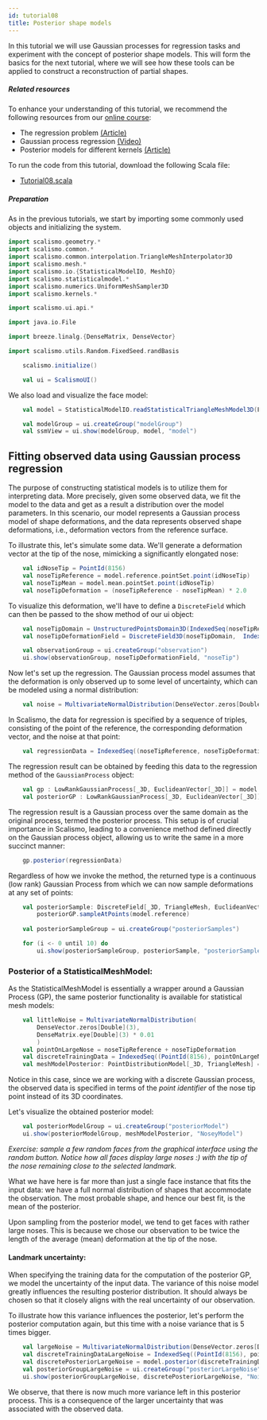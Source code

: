 ```yaml
---
id: tutorial08
title: Posterior shape models
---
```


In this tutorial we will use Gaussian processes for regression tasks and experiment with the concept of posterior shape models.
This will form the basics for the next tutorial, where we will see how these tools 
can be applied to construct a reconstruction of partial shapes.

##### Related resources

To enhance your understanding of this tutorial, we recommend the following resources from our [online course](https://shapemodelling.cs.unibas.ch/ssm-course/):

- The regression problem [(Article)](https://shapemodelling.cs.unibas.ch/ssm-course/week5/step5-2)
- Gaussian process regression [(Video)](https://shapemodelling.cs.unibas.ch/ssm-course/week5/step5-3)
- Posterior models for different kernels [(Article)](https://shapemodelling.cs.unibas.ch/ssm-course/week5/step5-4)

To run the code from this tutorial, download the following Scala file:
- [Tutorial08.scala](./Tutorial08.scala)


##### Preparation


As in the previous tutorials, we start by importing some commonly used objects and initializing the system.

```scala
import scalismo.geometry.*
import scalismo.common.*
import scalismo.common.interpolation.TriangleMeshInterpolator3D
import scalismo.mesh.*
import scalismo.io.{StatisticalModelIO, MeshIO}
import scalismo.statisticalmodel.*
import scalismo.numerics.UniformMeshSampler3D
import scalismo.kernels.*

import scalismo.ui.api.*

import java.io.File

import breeze.linalg.{DenseMatrix, DenseVector}

import scalismo.utils.Random.FixedSeed.randBasis
```



```scala
    scalismo.initialize()

    val ui = ScalismoUI()
```
We also load and visualize the face model:
```scala
    val model = StatisticalModelIO.readStatisticalTriangleMeshModel3D(File("datasets/bfm.h5")).get

    val modelGroup = ui.createGroup("modelGroup")
    val ssmView = ui.show(modelGroup, model, "model")
```


## Fitting observed data using Gaussian process regression

The purpose of constructing statistical models is to utilize them for interpreting data. 
More precisely, given some observed data, we fit the model
to the data and get as a result a distribution over the model parameters.
 In this scenario, our model represents a Gaussian process model of shape deformations, 
 and the data represents observed shape deformations, i.e., deformation vectors from the reference surface.

To illustrate this, let's simulate some data. 
We'll generate a deformation vector at the tip of the nose, mimicking a significantly elongated nose:

```scala
    val idNoseTip = PointId(8156)
    val noseTipReference = model.reference.pointSet.point(idNoseTip)
    val noseTipMean = model.mean.pointSet.point(idNoseTip)
    val noseTipDeformation = (noseTipReference - noseTipMean) * 2.0
```

To visualize this deformation, we'll have to define a `DiscreteField` which can then be 
passed to the show method of our ui object:

```scala
    val noseTipDomain = UnstructuredPointsDomain3D(IndexedSeq(noseTipReference))
    val noseTipDeformationField = DiscreteField3D(noseTipDomain,  IndexedSeq(noseTipDeformation))

    val observationGroup = ui.createGroup("observation")
    ui.show(observationGroup, noseTipDeformationField, "noseTip")
```

Now let's set up the regression. The Gaussian process model assumes that the deformation is only observed up to some level of uncertainty, which can be modeled using a normal distribution:

```scala
    val noise = MultivariateNormalDistribution(DenseVector.zeros[Double](3), DenseMatrix.eye[Double](3))
```
In Scalismo, the data for regression is specified by a sequence of triples, consisting of the point of the reference, the corresponding deformation vector, and the noise at that point:

```scala
    val regressionData = IndexedSeq((noseTipReference, noseTipDeformation, noise))
```

The regression result can be obtained by feeding this data to the regression method of the `GaussianProcess` object:

```scala
    val gp : LowRankGaussianProcess[_3D, EuclideanVector[_3D]] = model.gp.interpolate(TriangleMeshInterpolator3D())
    val posteriorGP : LowRankGaussianProcess[_3D, EuclideanVector[_3D]] = LowRankGaussianProcess.regression(gp, regressionData)
```

The regression result is a Gaussian process over the same domain as the original process, 
termed the posterior process. This setup is of crucial importance in Scalismo, leading to a convenience method defined directly on the Gaussian process object, allowing us to write the same in a more succinct manner:

```scala
    gp.posterior(regressionData)
```

Regardless of how we invoke the method, the returned type is a continuous (low rank) Gaussian Process from which we can now sample deformations at any set of points:

```scala
    val posteriorSample: DiscreteField[_3D, TriangleMesh, EuclideanVector[_3D]] =
        posteriorGP.sampleAtPoints(model.reference)
    
    val posteriorSampleGroup = ui.createGroup("posteriorSamples")

    for (i <- 0 until 10) do
        ui.show(posteriorSampleGroup, posteriorSample, "posteriorSample")
```


### Posterior of a StatisticalMeshModel:

As the StatisticalMeshModel is essentially a wrapper around a Gaussian Process (GP), the same posterior functionality is available for statistical mesh models:

```scala
    val littleNoise = MultivariateNormalDistribution(
        DenseVector.zeros[Double](3), 
        DenseMatrix.eye[Double](3) * 0.01
        )
    val pointOnLargeNose = noseTipReference + noseTipDeformation
    val discreteTrainingData = IndexedSeq((PointId(8156), pointOnLargeNose, littleNoise))
    val meshModelPosterior: PointDistributionModel[_3D, TriangleMesh] = model.posterior(discreteTrainingData)
```

Notice in this case, since we are working with a discrete Gaussian process, the observed data is specified in terms of the *point identifier* of the nose tip point instead of its 3D coordinates.

Let's visualize the obtained posterior model:

```scala
    val posteriorModelGroup = ui.createGroup("posteriorModel")
    ui.show(posteriorModelGroup, meshModelPosterior, "NoseyModel")
```

*Exercise: sample a few random faces from the graphical interface using the random button. Notice how all faces display large noses :) with the tip of the nose remaining close to the selected landmark.*


What we have here is far more than just a single face instance that fits the input data: we have a full normal distribution of shapes that accommodate the observation. The most probable shape, and hence our best fit, is the mean of the posterior.

Upon sampling from the posterior model, we tend to get faces with rather large noses. This is because we chose our observation to be twice the length of the average (mean) deformation at the tip of the nose.


#### Landmark uncertainty:

When specifying the training data for the computation of the posterior GP, we model the uncertainty of the input data. The variance of this noise model greatly influences the resulting posterior distribution. It should always be chosen so that it closely aligns with the real uncertainty of our observation.

To illustrate how this variance influences the posterior, let's perform the posterior computation again, but this time with a noise variance that is 5 times bigger.


```scala
    val largeNoise = MultivariateNormalDistribution(DenseVector.zeros[Double](3), DenseMatrix.eye[Double](3) * 5.0)
    val discreteTrainingDataLargeNoise = IndexedSeq((PointId(8156), pointOnLargeNose, largeNoise))
    val discretePosteriorLargeNoise = model.posterior(discreteTrainingDataLargeNoise)
    val posteriorGroupLargeNoise = ui.createGroup("posteriorLargeNoise")
    ui.show(posteriorGroupLargeNoise, discretePosteriorLargeNoise, "NoisyNoseyModel")
```
We observe, that there is now much more variance left in this posterior process.
This is a consequence of the larger uncertainty that was associated with the
observed data.
